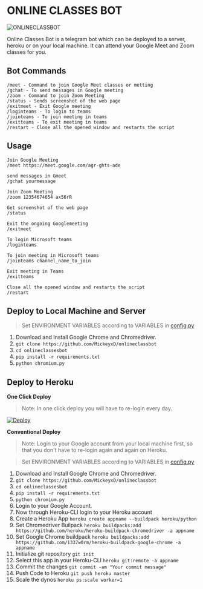
# ONLINE CLASSES BOT

![ONLINECLASSBOT](https://telegra.ph/file/91b922929b4a9b2392af0.jpg)


Online Classes Bot is a telegram bot which can be deployed to a server, heroku or on your local machine. It can attend your Google Meet and Zoom classes for you.

## Bot Commands

    /meet - Command to join Google Meet classes or metting
    /gchat - To send messages in Google meeting
    /zoom - Command to join Zoom Meeting
    /status - Sends screenshot of the web page
    /exitmeet - Exit Google meeting
    /loginteams - To login to teams
    /jointeams - To join meeting in teams
    /exitteams - To exit meeting in teams
    /restart - Close all the opened window and restarts the script
## Usage
	
	Join Google Meeting
    /meet https://meet.google.com/agr-ghts-ade
    
    send messages in Gmeet
    /gchat yourmessage
    
    Join Zoom Meeting
    /zoom 12354674654 ax56rR
	
    Get screenshot of the web page
    /status
    
    Exit the ongoing Googlemeeting
    /exitmeet
    
    To login Microsoft teams
    /loginteams
    
    To join meeting in Microsoft teams
    /jointeams channel_name_to_join
    
    Exit meeting in Teams
    /exitteams

    Close all the opened window and restarts the script
    /restart

## Deploy to Local Machine and Server

> Set ENVIRONMENT VARIABLES according to VARIABLES in [config.py](https://github.com/MickeyxD/onlineclassesbot/blob/master/config.py)



	
 1. Download and Install Google Chrome and Chromedriver.
 2. `git clone https://github.com/MickeyxD/onlineclassbot`
 3. `cd onlineclassesbot`
 4. `pip install -r requirements.txt`
 5. `python chromium.py` 

## Deploy to Heroku
**One Click Deploy**

> Note: In one click deploy you will have to re-login every day.


[![Deploy](https://www.herokucdn.com/deploy/button.svg)](https://heroku.com/deploy?template=https://github.com/MickeyxD/onlineclassbot)


**Conventional Deploy**

> Note: Login to your Google account from your local machine first, so that you don't have to re-login again and again on Heroku.


> Set ENVIRONMENT VARIABLES according to VARIABLES in [config.py](https://github.com/MickeyxD/onlineclassbot/blob/master/config.py)



1. Download and Install Google Chrome and Chromedriver.
 2. `git clone https://github.com/MickeyxD/onlineclassbot`
 3. `cd onlineclassesbot`
 4. `pip install -r requirements.txt`
 5. `python chromium.py`
 6. Login to your Google Account.
 7. Now through Heroku-CLI login to your Heroku account
 8. Create a Heroku App `heroku create appname --buildpack heroku/python`
 9. Set Chromedriver Builpack `heroku buildpacks:add https://github.com/heroku/heroku-buildpack-chromedriver -a appname`
 10. Set Google Chrome buildpack `heroku buildpacks:add https://github.com/1337w0rm/heroku-buildpack-google-chrome -a appname`
 11. Initialize git repository  `git init`
 12. Select this app in your Heroku-CLI `heroku git:remote -a appname`
 13. Commit the changes `git commit -am "Your commit message"`
 14. Push Code to Heroku `git push heroku master`
 15. Scale the dynos `heroku ps:scale worker=1`
 
